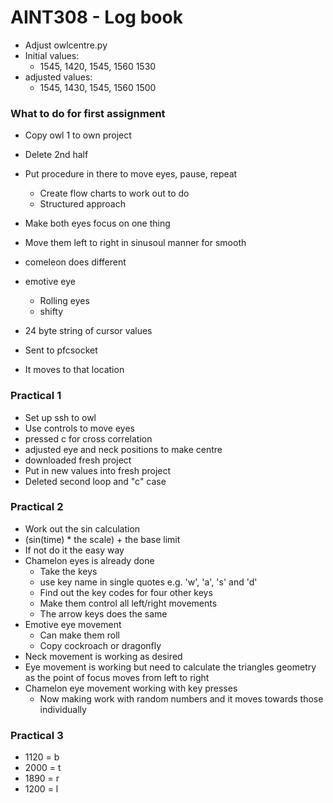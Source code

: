 # AINT308 - Log book

- Adjust owlcentre.py
- Initial values:
    - 1545, 1420, 1545, 1560 1530
- adjusted values:
    - 1545, 1430, 1545, 1560 1500

### What to do for first assignment

- Copy owl 1 to own project
- Delete 2nd half
- Put procedure in there to move eyes, pause, repeat
    - Create flow charts to work out to do
    - Structured approach

- Make both eyes focus on one thing
- Move them left to right in sinusoul manner for smooth
- comeleon does different
- emotive eye
    - Rolling eyes
    - shifty

- 24 byte string of cursor values
- Sent to pfcsocket
- It moves to that location

### Practical 1

- Set up ssh to owl
- Use controls to move eyes
- pressed c for cross correlation
- adjusted eye and neck positions to make centre
- downloaded fresh project
- Put in new values into fresh project
- Deleted second loop and "c" case

### Practical 2

- Work out the sin calculation
- (sin(time) * the scale) + the base limit
- If not do it the easy way
- Chamelon eyes is already done
    - Take the keys
    - use key name in single quotes e.g. 'w', 'a', 's' and 'd'
    - Find out the key codes for four other keys
    - Make them control all left/right movements
    - The arrow keys does the same
- Emotive eye movement
    - Can make them roll
    - Copy cockroach or dragonfly
- Neck movement is working as desired
- Eye movement is working but need to calculate the triangles geometry as the point of focus moves from left to right
- Chamelon eye movement working with key presses
    - Now making work with random numbers and it moves towards those individually

### Practical 3

- 1120 = b
- 2000 = t
- 1890 = r
- 1200 = l



